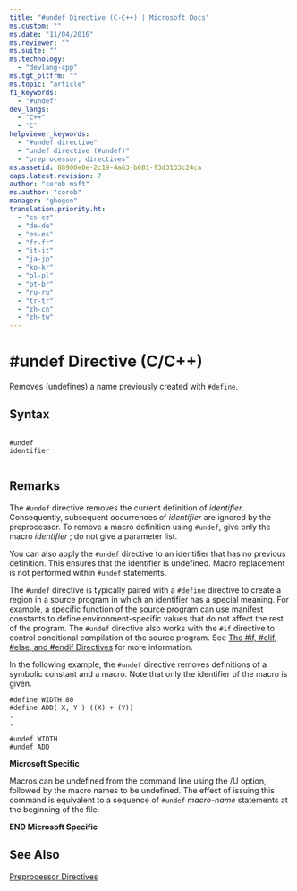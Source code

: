 ```yaml
---
title: "#undef Directive (C-C++) | Microsoft Docs"
ms.custom: ""
ms.date: "11/04/2016"
ms.reviewer: ""
ms.suite: ""
ms.technology: 
  - "devlang-cpp"
ms.tgt_pltfrm: ""
ms.topic: "article"
f1_keywords: 
  - "#undef"
dev_langs: 
  - "C++"
  - "C"
helpviewer_keywords: 
  - "#undef directive"
  - "undef directive (#undef)"
  - "preprocessor, directives"
ms.assetid: 88900e0e-2c19-4a63-b681-f3d3133c24ca
caps.latest.revision: 7
author: "corob-msft"
ms.author: "corob"
manager: "ghogen"
translation.priority.ht: 
  - "cs-cz"
  - "de-de"
  - "es-es"
  - "fr-fr"
  - "it-it"
  - "ja-jp"
  - "ko-kr"
  - "pl-pl"
  - "pt-br"
  - "ru-ru"
  - "tr-tr"
  - "zh-cn"
  - "zh-tw"
---
```

# #undef Directive (C/C++)
Removes (undefines) a name previously created with `#define`.  
  
## Syntax  
  
```  
  
#undef   
identifier  
  
```  
  
## Remarks  
 The `#undef` directive removes the current definition of *identifier*. Consequently, subsequent occurrences of *identifier* are ignored by the preprocessor. To remove a macro definition using `#undef`, give only the macro *identifier* ; do not give a parameter list.  
  
 You can also apply the `#undef` directive to an identifier that has no previous definition. This ensures that the identifier is undefined. Macro replacement is not performed within `#undef` statements.  
  
 The `#undef` directive is typically paired with a `#define` directive to create a region in a source program in which an identifier has a special meaning. For example, a specific function of the source program can use manifest constants to define environment-specific values that do not affect the rest of the program. The `#undef` directive also works with the `#if` directive to control conditional compilation of the source program. See [The #if, #elif, #else, and #endif Directives](../preprocessor/hash-if-hash-elif-hash-else-and-hash-endif-directives-c-cpp.md) for more information.  
  
 In the following example, the `#undef` directive removes definitions of a symbolic constant and a macro. Note that only the identifier of the macro is given.  
  
```  
#define WIDTH 80  
#define ADD( X, Y ) ((X) + (Y))  
.  
.  
.  
#undef WIDTH  
#undef ADD  
```  
  
 **Microsoft Specific**  
  
 Macros can be undefined from the command line using the /U option, followed by the macro names to be undefined. The effect of issuing this command is equivalent to a sequence of `#undef` *macro-name* statements at the beginning of the file.  
  
 **END Microsoft Specific**  
  
## See Also  
 [Preprocessor Directives](../preprocessor/preprocessor-directives.md)